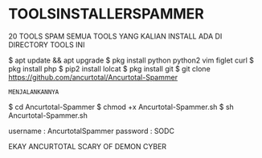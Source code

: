 # TOOLSINSTALLERSPAMMER
20 TOOLS SPAM
SEMUA TOOLS YANG KALIAN INSTALL ADA DI DIRECTORY TOOLS INI


$ apt update && apt upgrade
$ pkg install python python2 vim figlet curl
$ pkg install php
$ pip2 install lolcat
$ pkg install git
$ git clone https://github.com/ancurtotal/Ancurtotal-Spammer

```MENJALANKANNYA```

$ cd Ancurtotal-Spammer
$ chmod +x Ancurtotal-Spammer.sh
$ sh Ancurtotal-Spammer.sh

username : AncurtotalSpammer
password : SODC

EKAY ANCURTOTAL
SCARY OF DEMON CYBER
